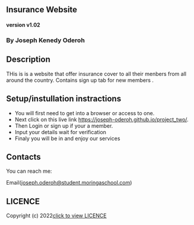 ## Insurance Website

#### version v1.02

### By Joseph Kenedy Oderoh

## Description 
THis is is a website that offer insurance cover to all their menbers from all around the country.
Contains sign up tab for new members .

## Setup/instullation instractions
* You will first need to get into a browser or access to one.
* Next click on this live link https://joseph-oderoh.github.io/project_two/.
* Then Login or sign up  if your a member.
* Input your details wait for verification 
* Finaly you will be in and enjoy our services

## Contacts
You can reach me:

Email(joseph.oderoh@student.moringaschool.com) 

## LICENCE  
Copyright (c) 2022[click to view LICENCE](LICENCE)